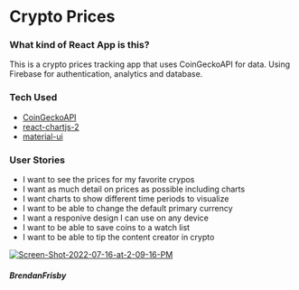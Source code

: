 # Crypto Prices

### What kind of React App is this?  
 
 This is a crypto prices tracking app that uses CoinGeckoAPI for data. Using Firebase for authentication, analytics and database.

 ### Tech Used 

 - [CoinGeckoAPI](https://www.coingecko.com/en/api) 
 - [react-chartjs-2](https://react-chartjs-2.js.org/)
 - [material-ui](https://mui.com/)

 ### User Stories

 - I want to see the prices for my favorite crypos
 - I want as much detail on prices as possible including charts
 - I want charts to show different time periods to visualize
 - I want to be able to change the default primary currency
 - I want a responive design I can use on any device
 - I want to be able to save coins to a watch list
 - I want to be able to tip the content creator in crypto

<div>
<a href="https://ibb.co/TwssqDN"><img src="https://i.ibb.co/S6zz7DZ/Screen-Shot-2022-07-16-at-2-09-16-PM.png" alt="Screen-Shot-2022-07-16-at-2-09-16-PM" border="0"></a>
</div>


 ##### **BrendanFrisby**

